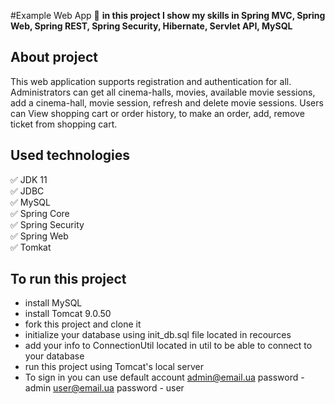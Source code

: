 #Example Web App 
:green_book: **in this project I show my skills in Spring MVC, Spring Web, Spring REST, Spring Security, Hibernate, Servlet API, MySQL**  

## About project
This web application supports registration and authentication for all. Administrators can get all cinema-halls, movies,
available movie sessions, add a cinema-hall, movie session, refresh  and delete movie sessions.
Users can View shopping cart or order history, to make an order, add, remove ticket from shopping cart.
   

## Used technologies
:white_check_mark: JDK 11    
:white_check_mark: JDBC    
:white_check_mark: MySQL    
:white_check_mark: Spring Core    
:white_check_mark: Spring Security    
:white_check_mark: Spring Web    
:white_check_mark: Tomkat    
   
 
## To run this project
-  install MySQL
-  install Tomcat 9.0.50
-  fork this project and clone it
-  initialize your database using init_db.sql file located in recources
-  add your info to ConnectionUtil located in util to be able to connect to your database
-  run this project using Tomcat's local server
-  To sign in you can use default account admin@email.ua password - admin  user@email.ua password - user




